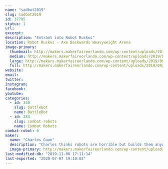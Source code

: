 ```yaml
---
name: "sadbot2019"
slug: sadbot2019
id: 37795
status: 1
url: 
excerpt:
description: "Entrant into Robot Ruckus"
location: Robot Ruckus - Axe Backwards Heavyweight Arena
image-primary:
  thumbnail: http://makers.makerfaireorlando.com/wp-content/uploads/2019/09/sb72-mid-150x150.jpg
  medium: http://makers.makerfaireorlando.com/wp-content/uploads/2019/09/sb72-mid-300x169.jpg
  large: http://makers.makerfaireorlando.com/wp-content/uploads/2019/09/sb72-mid.jpg
  full: http://makers.makerfaireorlando.com/wp-content/uploads/2019/09/sb72-mid.jpg
website: 
email: 
twitter: 
instagram: 
facebook: 
youtube: 
categories:
  - id: 340
    slug: battlebot
    name: BattleBot
  - id: 284
    slug: combat-robots
    name: Combat Robots
combat-robot: 0
maker:
  name: "Charles Guan"
  description: "Charles thinks robots are horrible but builds them anyways. MIT Mechanical Engineering, design instructor, BattleBots contestant, fine 80s van connoisseur, and co-founder of a drone company."
  image-primary: http://makers.makerfaireorlando.com/wp-content/uploads/2019/09/m6ysUikjWfNM3xcqgZsF6XpX9LRs6HUI_edited.png
last-modified-db: "2019-11-06 17:11:14"
last-exported: "2020-07-07 19:10:02"
---
```

